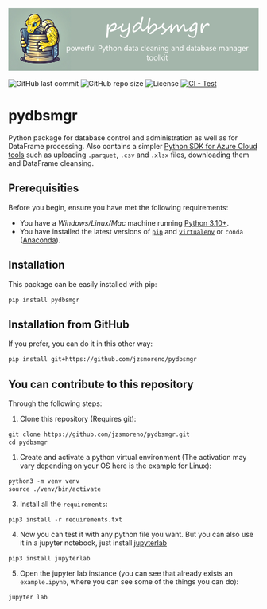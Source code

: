 ![pydbsmgr](https://raw.githubusercontent.com/jzsmoreno/pydbsmgr/main/pydbsmgr.png)

![GitHub last commit](https://img.shields.io/github/last-commit/jzsmoreno/pydbsmgr?style=for-the-badge)
![GitHub repo size](https://img.shields.io/github/repo-size/jzsmoreno/pydbsmgr?style=for-the-badge)
![License](https://img.shields.io/github/license/jzsmoreno/pydbsmgr?style=for-the-badge)
[![CI - Test](https://github.com/jzsmoreno/pydbsmgr/actions/workflows/python-app.yml/badge.svg)](https://github.com/jzsmoreno/pydbsmgr/actions/workflows/python-app.yml)

# pydbsmgr

Python package for database control and administration as well as for DataFrame processing. Also contains a simpler [Python SDK for Azure Cloud tools](https://learn.microsoft.com/en-us/azure/developer/python/sdk/azure-sdk-overview) such as uploading `.parquet`, `.csv` and `.xlsx` files, downloading them and DataFrame cleansing.

## Prerequisities

Before you begin, ensure you have met the following requirements:

- You have a _Windows/Linux/Mac_ machine running [Python 3.10+](https://www.python.org/).
- You have installed the latest versions of [`pip`](https://pip.pypa.io/en/stable/installing/) and [`virtualenv`](https://virtualenv.pypa.io/en/stable/installation/) or `conda` ([Anaconda](https://www.anaconda.com/distribution/)).

## Installation

This package can be easily installed with pip:

```bash
pip install pydbsmgr
```

## Installation from GitHub

If you prefer, you can do it in this other way:

```bash
pip install git+https://github.com/jzsmoreno/pydbsmgr
```

## You can contribute to this repository

Through the following steps:

1. Clone this repository (Requires git):

```
git clone https://github.com/jzsmoreno/pydbsmgr.git
cd pydbsmgr
```

1. Create and activate a python virtual environment (The activation may vary depending on your OS here is the example for Linux):

```
python3 -m venv venv
source ./venv/bin/activate
```

3. Install all the `requirements`:

```
pip3 install -r requirements.txt
```

4. Now you can test it with any python file you want. But you can also use it in a jupyter notebook, just install [jupyterlab](https://pypi.org/project/jupyterlab/)

```
pip3 install jupyterlab
```

5. Open the jupyter lab instance (you can see that already exists an `example.ipynb`, where you can see some of the things you can do):

```
jupyter lab
```
